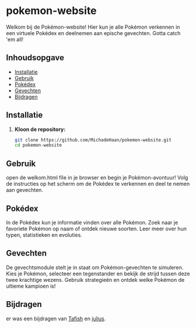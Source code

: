 # pokemon-website

Welkom bij de Pokémon-website! Hier kun je alle Pokémon verkennen in een virtuele Pokédex en deelnemen aan epische gevechten. Gotta catch 'em all!

## Inhoudsopgave

- [Installatie](#Installatie)
- [Gebruik](#gebruik)
- [Pokédex](#pokédex)
- [Gevechten](#gevechten)
- [Bijdragen](#bijdragen)

## Installatie

1. **Kloon de repository:**
   ```bash
   git clone https://github.com/MichadeHaan/pokemon-website.git
   cd pokemon-website

## Gebruik

open de welkom.html file in je browser en begin je Pokémon-avontuur! Volg de instructies op het scherm om de Pokédex te verkennen en deel te nemen aan gevechten.

## Pokédex

In de Pokédex kun je informatie vinden over alle Pokémon. Zoek naar je favoriete Pokémon op naam of ontdek nieuwe soorten. Leer meer over hun typen, statistieken en evoluties.

## Gevechten

De gevechtsmodule stelt je in staat om Pokémon-gevechten te simuleren. Kies je Pokémon, selecteer een tegenstander en bekijk de strijd tussen deze twee krachtige wezens. Gebruik strategieën en ontdek welke Pokémon de ultieme kampioen is!

## Bijdragen

er was een bijdragen van [Tafish](https://github.com/Tafish-Qureshi) en [julius](https://github.com/Julius-Pecoraio).
